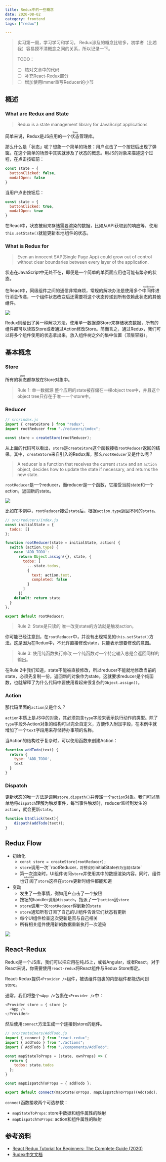 ```yaml
---
title: Redux中的一些概念
date: 2020-08-02
category: frontend
tags: ["redux"]

---
```


> 实习第一周，学习学习和学习。
> Redux涉及的概念比较多，初学者（比若我）容易摸不清概念之间的关系，所以记录一下。
> 
> TODO：
> * [ ] 核对文章中的代码
> * [ ] 补充React-Redux部分
> * [ ] 增加使用Immer重写Reducer的小节

## 概述

### What are Redux and State

> Redux is a state management library for JavaScript applications

简单来说，Redux是JS应用的一个<ruby>状态<rt>State</rt></ruby>管理库。

那么什么是「状态」呢？想象一个简单的场景：用户点击了一个按钮后出现了弹窗。在这个简单的场景中其实就涉及了状态的概念。用JS的对象来描述这个过程，在点击按钮前：
```js
const state = {
  buttonClicked: false,
  modalOpen: false
}
```
当用户点击按钮后：
```js
const state = {
  buttonClicked: true,
  modalOpen: true
}
```

在React中，状态被用来存储需要渲染的数据，比如从API获取到的响应等，使用`this.setState()`就能更新<ruby>本地组件<rt>local components</rt></ruby>的状态。

### What is Redux for

> Even an innocent SAP(Single Page App) could grow out of control without clear boundaries between every layer of the application.

状态在JavaScript中无处不在，即便是一个简单的单页面应用也可能有繁杂的状态。

在React中，同级组件之间的通信非常麻烦，常规的解决办法是使用多个<ruby>中间件<rt>middleware</rt></ruby>进行消息传递，一个组件状态改变后还需要将这个状态传递到所有依赖此状态的其他组件。

![](https://pic.rhinoc.top/mweb/15963462054771.jpg)

Redux则给出了另一种解决方法，使用单一数据源Store来存储状态数据，所有的组件都可以读取Store或者通过Action修改Store。简而言之，通过Redux，我们可以将多个组件使用的状态拿出来，放入组件树之外的集中位置（顶层容器）。

## 基本概念

### Store

所有的<ruby>状态<rt>state</rt></ruby>都存放在Store对象中。

> Rule 1: 单一数据源
> 整个应用的state被存储在一棵object tree中，并且这个object tree只存在于唯一一个store中。

### Reducer

```js
// src/index.js
import { createStore } from "redux";
import rootReducer from "./reducers/index";

const store = createStore(rootReducer);
```
从上面的代码可以看出，`store`是`createStore`这个函数接收`rootReducer`返回的结果。其中，`createStore`来自引入的Redux库，那么`rootReducer`又是什么呢？

> A reducer is a function that receives the current `state` and an `action` object, decides how to update the state if necessary, and returns the new state.

`rootReducer`是一个reducer，而reducer是一个函数，它接受当前state和一个action，返回新的state。

![](https://pic.rhinoc.top/mweb/15963494026489.jpg)

比如在本例中，`rootReducer`接受`state`后，根据`action.type`返回不同的`state`。

```js
// src/reducers/index.js
const initialState = {
  todos: []
};

function rootReducer(state = initialState, action) {
  switch (action.type) {
    case 'ADD_TODO':
      return Object.assign({}, state, {
        todos: [
          ...state.todos,
          {
            text: action.text,
            completed: false
          }
        ]
      })
    default: return state
  }
};

export default rootReducer;
```

> Rule 2: State是只读的
> 唯一改变state的方法就是触发action。

你可能已经注意到，在`rootReducer`中，并没有出现常见的`this.setState()`方法。这是因为在Redux中，不允许直接修改state，只能表示想要修改的意图。

> Rule 3: 使用纯函数执行修改
> 一个纯函数对一个特定输入总是会返回同样的输出。

在Rule 2中我们知道，state不能被直接修改，所以reducer不能就地修改当前的state，必须先复制一份，返回新的对象作为state。这就要求reducer是个纯函数，也就解释了为什么代码中要使用看起来很复杂的`Object.assign()`。

### Action

那代码里面的`action`又是什么？

`action`本质上是JS中的对象，其必须包含`type`字段来表示执行动作的类型。除了`type`字段外Action对象的结构可以完全自定义，方便传入附加字段，在本例中就增加了一个`text`字段用来存储待办事项的名称。

当Action的结构过于复杂时，可以使用函数来创建Action：
```js
function addTodo(text) {
  return {
    type: 'ADD_TODO',
    text
  }
}
```

### Dispatch

更新状态的唯一方法是调用`store.dispath()`并传递一个`action`对象。我们可以简单地将`dispatch`理解为触发事件，每当事件触发时，reducer监听到发生的`action`，就会更新`state`。

```js
function btnClick(text){
	dispath(addTodo(text));
}
```

## Redux Flow

* 初始化
  * `const store = createStore(rootReducer);`
  * `store`调用一次``rootReducer`，将预设的`initialState`作为当前`state`
  * 第一次渲染时，UI组件访问`store`并使用其中的数据渲染内容。同时，组件也<ruby>订阅<rt>subscribe</rt></ruby>了`store`这样在`store`更新时组件都能知道
* 变动
  * 发生了一些事情，例如用户点击了一个按钮
  * 按钮的handler调用`dispatch`，指派了一个`action`到`store`
  * `store`调用一次`rootReducer`得到新的`state`
  * `store`通知所有订阅了自己的UI组件告诉它们状态有更新
  * 每个UI组件检查这次更新是否与自己相关
  * 所有相关组件使用新的数据重新执行一次渲染

![](https://pic.rhinoc.top/mweb/image-20200802153658635.png)

## React-Redux

Redux是一个JS库，我们可以把它用在纯JS上，或者Angular，或者React。对于React来说，你需要使用`react-redux`将React组件与Redux Store绑定。

React-Redux提供`<Provider />`组件，被该组件包裹的内部组件都能访问到store。

通常，我们将整个`<App />`包裹在`<Provider />`中：
```js
<Provider store = { store }>
  <App />
</Provider>
```

然后使用`connect`方法生成一个连接到store的组件。
```js
// src/containers/AddTodo.js
import { connect } from "react-redux";
import { addTodo } from "./actions";
import { AddTodo } from "./components/AddTodo";

const mapStateToProps = (state, ownProps) => {
  return {
    todos: state.todos
  };
}

const mapDispatchToProps = { addTodo };

export default connect(mapStateToProps, mapDispatchToProps)(AddTodo);
```

`connect`函数接收两个可选参数：
* `mapStateToProps`: store中数据和组件属性的映射
* `mapDispatchToProps`: action和组件属性的映射

## 参考资料

* [React Redux Tutorial for Beginners: The Complete Guide (2020)](https://www.valentinog.com/blog/redux/)
* [Rudex中文文档](https://cn.redux.js.org/)




